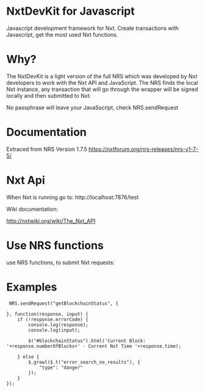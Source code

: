 # NxtDevKit for Javascript
Javascript development framework for Nxt. Create transactions with Javascript, get the most used Nxt functions. 

# Why?

The NxtDevKit is a light version of the full NRS which was developed by Nxt developers to work with the Nxt API and JavaScript.
The NRS finds the local Nxt instance, any transaction that will go through the wrapper will be signed locally and then submitted to Nxt.

No passphrase will leave your JavaSscript, check NRS.sendRequest

# Documentation

Extraced from NRS Version 1.7.5 https://nxtforum.org/nrs-releases/nrs-v1-7-5/

# Nxt Api

When Nxt is running go to: http://localhost:7876/test

Wiki documentation:

http://nxtwiki.org/wiki/The_Nxt_API

# Use NRS functions

use NRS functions, to submit Nxt requests:

# Examples

	 NRS.sendRequest("getBlockchainStatus", {
					
	}, function(response, input) {
		if (!response.errorCode) {
			console.log(response);
			console.log(input);

			$("#blockchainStatus").html('Current Block: '+response.numberOfBlocks+' - Current Nxt Time '+response.time);

		} else {
			$.growl($.t("error_search_no_results"), {
				"type": "danger"
			});
		}
	});
